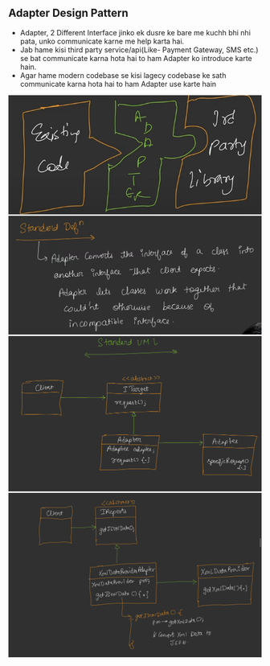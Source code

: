 ## Adapter Design Pattern

* Adapter, 2 Different Interface jinko ek dusre ke bare me kuchh bhi nhi pata, unko communicate karne me help karta hai.
* Jab hame kisi third party service/api(Like- Payment Gateway, SMS etc.) se bat communicate karna hota hai to ham Adapter ko introduce karte hain.
* Agar hame modern codebase se kisi lagecy codebase ke sath communicate karna hota hai to ham Adapter use karte hain

![1755829693584](image/Adapter/1755829693584.png)
![1755829748472](image/Adapter/1755829748472.png)
![1755828672698](image/Adapter/1755828672698.png)
![1755828689875](image/Adapter/1755828689875.png)
